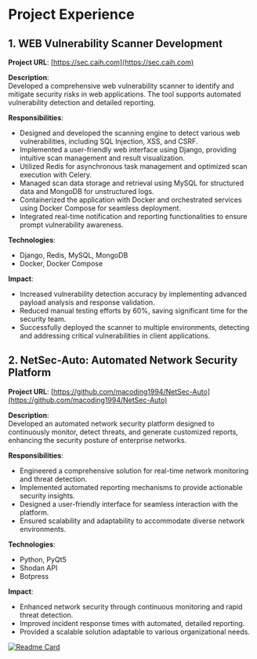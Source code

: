 # Project Experience

## 1. WEB Vulnerability Scanner Development

**Project URL**: [https://sec.caih.com](https://sec.caih.com)

**Description**:  
Developed a comprehensive web vulnerability scanner to identify and mitigate security risks in web applications. The tool supports automated vulnerability detection and detailed reporting.

**Responsibilities**:  
- Designed and developed the scanning engine to detect various web vulnerabilities, including SQL Injection, XSS, and CSRF.  
- Implemented a user-friendly web interface using Django, providing intuitive scan management and result visualization.  
- Utilized Redis for asynchronous task management and optimized scan execution with Celery.  
- Managed scan data storage and retrieval using MySQL for structured data and MongoDB for unstructured logs.  
- Containerized the application with Docker and orchestrated services using Docker Compose for seamless deployment.  
- Integrated real-time notification and reporting functionalities to ensure prompt vulnerability awareness.

**Technologies**:  
- Django, Redis, MySQL, MongoDB  
- Docker, Docker Compose

**Impact**:  
- Increased vulnerability detection accuracy by implementing advanced payload analysis and response validation.  
- Reduced manual testing efforts by 60%, saving significant time for the security team.  
- Successfully deployed the scanner to multiple environments, detecting and addressing critical vulnerabilities in client applications.

## 2. NetSec-Auto: Automated Network Security Platform

**Project URL**: [https://github.com/macoding1994/NetSec-Auto](https://github.com/macoding1994/NetSec-Auto)

**Description**:  
Developed an automated network security platform designed to continuously monitor, detect threats, and generate customized reports, enhancing the security posture of enterprise networks.

**Responsibilities**:  
- Engineered a comprehensive solution for real-time network monitoring and threat detection.  
- Implemented automated reporting mechanisms to provide actionable security insights.  
- Designed a user-friendly interface for seamless interaction with the platform.  
- Ensured scalability and adaptability to accommodate diverse network environments.

**Technologies**:  
- Python, PyQt5  
- Shodan API  
- Botpress

**Impact**:  
- Enhanced network security through continuous monitoring and rapid threat detection.  
- Improved incident response times with automated, detailed reporting.  
- Provided a scalable solution adaptable to various organizational needs.

[![Readme Card](https://github-readme-stats.vercel.app/api/pin/?username=macoding1994&repo=NetSec-Auto)](https://github.com/macoding1994/NetSec-Auto)
